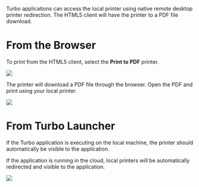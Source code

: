 Turbo applications can access the local printer using native remote desktop printer redirection. The HTML5 client will have the printer to a PDF file download.

# From the Browser

To print from the HTML5 client, select the **Print to PDF** printer.

![](/docs/end_user_guide/printing/print-to-pdf.png)

The printer will download a PDF file through the browser. Open the PDF and print using your local printer.

![](/docs/end_user_guide/printing/downloaded-pdf.png)

# From Turbo Launcher

If the Turbo application is executing on the local machine, the printer should automatically be visible to the application.

If the application is running in the cloud, local printers will be automatically redirected and visible to the application.

![](/docs/end_user_guide/printing/redirected-printer.png)